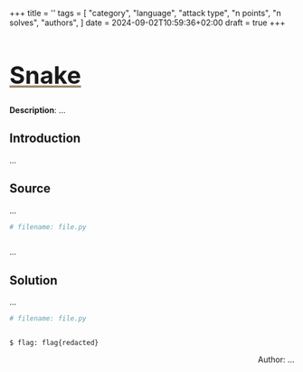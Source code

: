 +++
title = ''
tags = [
  "category",
  "language",
  "attack type",
  "n points",
  "n solves",
  "authors",
]
date = 2024-09-02T10:59:36+02:00
draft = true
+++



<h1 style='text-decoration: underline;text-decoration-color: #9e8c6c;font-size: 3em;'>Snake</h1>

**Description**: ...

## Introduction

...

## Source

...

```python
# filename: file.py



```

...

## Solution

...

```python
# filename: file.py



```

```stdout
$ flag: flag{redacted}
```
<p align='right'>Author: ... </p>
